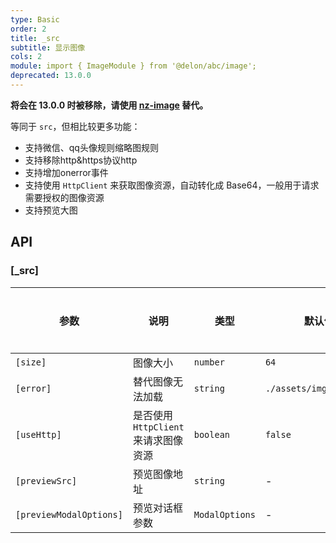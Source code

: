 ```yaml
---
type: Basic
order: 2
title: _src
subtitle: 显示图像
cols: 2
module: import { ImageModule } from '@delon/abc/image';
deprecated: 13.0.0
---
```


**将会在 13.0.0 时被移除，请使用 [nz-image](https://ng.ant.design/components/image/zh) 替代。**

等同于 `src`，但相比较更多功能：

+ 支持微信、qq头像规则缩略图规则
+ 支持移除http&https协议http
+ 支持增加onerror事件
+ 支持使用 `HttpClient` 来获取图像资源，自动转化成 Base64，一般用于请求需要授权的图像资源
+ 支持预览大图

## API

### [_src]

| 参数 | 说明 | 类型 | 默认值 | 全局配置 |
|----|----|----|-----|------|
| `[size]` | 图像大小 | `number` | `64` | ✅ |
| `[error]` | 替代图像无法加载 | `string` | `./assets/img/logo.svg` | ✅ |
| `[useHttp]` | 是否使用 `HttpClient` 来请求图像资源 | `boolean` | `false` | - |
| `[previewSrc]` | 预览图像地址 | `string` | - | - |
| `[previewModalOptions]` | 预览对话框参数 | `ModalOptions` | - |  ✅ |